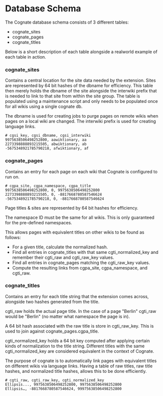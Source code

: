 # Database Schema

The Cognate database schema consists of 3 different tables:

  - cognate_sites
  - cognate_pages
  - cognate_titles

Below is a short description of each table alongside a realworld example of each table in action.

### cognate_sites

Contains a central location for the site data needed by the extension.
Sites are represented by 64 bit hashes of the dbname for efficiency.
This table then merely holds the dbname of the site alongside the interwiki prefix that is needed to link to that site from within the site group.
The table is populated using a maintenance script and only needs to be populated once for all wikis using a single cognate db.

The dbname is used for creating jobs to purge pages on remote wikis when pages on a local wiki are changed.
The interwiki prefix is used for creating language links.

```
# cgsi_key, cgsi_dbname, cgsi_interwiki
9975638506498252800, aawiktionary, aa
2273398888893215505, abwiktionary, ab
-5675348921785790218, afwiktionary, af
```

### cognate_pages

Contains an entry for each page on each wiki that Cognate is configured to run on.

```
# cgpa_site, cgpa_namespace, cgpa_title
9975638506498252800, 0, 9975638506498252800
2273398888893215505, 0, -8817668780587546624
-5675348921785790218, 0, -8817668780587546624
```

Page titles & sites are represented by 64 bit hashes for efficiency.

The namespace ID must be the same for all wikis. This is only guaranteed for the pre-defined namespaces.

This allows pages with equivalent titles on other wikis to be found as follows:
 - For a given title, calculate the normalized hash.
 - Find all entries in cognate_titles with that same cgti_normalized_key and remember their cgti_raw and cgti_raw_key values.
 - Find all entries in cognate_pages matching the cgti_raw_key values.
 - Compute the resulting links from cgpa_site, cgpa_namespace, and cgti_raw.

### cognate_titles

Contains an entry for each title string that the extension comes across, alongside two hashes generated from the title.

cgti_raw holds the actual page title. In the case of a page "Berlin" cgti_raw would be "Berlin" (no matter what namespace the page is in).

A 64 bit hash associated with the raw title is store in cgti_raw_key. This is used to join against cognate_pages.cgpa_title.

cgti_normalized_key holds a 64 bit key computed after applying certain kinds of normalization to the title string.
Different titles with the same cgti_normalized_key are considered equivalent in the context of Cognate.

The purpose of cognate is to automatically link pages with equivalent titles on different wikis via language links.
Having a table of raw titles, raw title hashes, and normalized title hashes, allows this to be done efficiently.

```
# cgti_raw, cgti_raw_key, cgti_normalized_key
Ellipsis..., 9975638506498252800, 9975638506498252800
Ellipsis…, -8817668780587546624, 99975638506498252800
```
